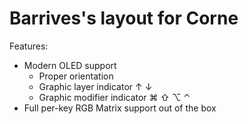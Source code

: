 # Barrives's layout for Corne

Features:

* Modern OLED support 
  * Proper orientation
  * Graphic layer indicator ↑ ↓
  * Graphic modifier indicator ⌘ ⇧ ⌥  ⌃
* Full per-key RGB Matrix support out of the box 
